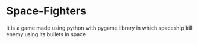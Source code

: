 # Space-Fighters
It is a game made using python with pygame library in which spaceship kill enemy using its bullets in space
